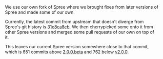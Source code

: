 We use our own fork of Spree where we brought fixes from later versions of Spree and made some of our own.

Currently, the latest commit from upstream that doesn't diverge from Spree's git history is [31e8ca8cb](https://github.com/spree/spree/commit/31e8ca8cb). We then cherrypicked some onto it from other Spree versions and merged some pull requests of our own on top of it.

This leaves our current Spree version somewhere close to that commit, which is 651 commits above [2.0.0.beta](https://github.com/spree/spree/commit/c2345855b) and 762 below [v2.0.0](https://github.com/spree/spree/commit/deed1b65f995c36ea7d565da0257a920a8a1a62b).